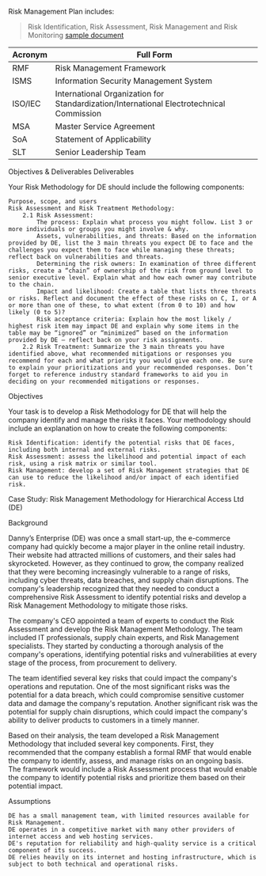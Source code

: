 Risk Management Plan includes:
> Risk Identification, Risk Assessment, Risk Management and Risk Monitoring
[sample document](https://learningimages.lighthouselabs.ca/Cyber+BC/Cyber+BC+C5/Cyber+BC+C5.2/Sample+Risk+Management+Plan.pdf)



| Acronym     | Full Form                                            |
|-------------|------------------------------------------------------|
| RMF         | Risk Management Framework                            |
| ISMS        | Information Security Management System               |
| ISO/IEC     | International Organization for Standardization/International Electrotechnical Commission |
| MSA         | Master Service Agreement                             |
| SoA         | Statement of Applicability                           |
| SLT         | Senior Leadership Team                               |


Objectives & Deliverables
Deliverables

Your Risk Methodology for DE should include the following components:

    Purpose, scope, and users
    Risk Assessment and Risk Treatment Methodology:
        2.1 Risk Assessment:
            The process: Explain what process you might follow. List 3 or more individuals or groups you might involve & why.
            Assets, vulnerabilities, and threats: Based on the information provided by DE, list the 3 main threats you expect DE to face and the challenges you expect them to face while managing these threats; reflect back on vulnerabilities and threats.
            Determining the risk owners: In examination of three different risks, create a “chain” of ownership of the risk from ground level to senior executive level. Explain what and how each owner may contribute to the chain.
            Impact and likelihood: Create a table that lists three threats or risks. Reflect and document the effect of these risks on C, I, or A or more than one of these, to what extent (from 0 to 10) and how likely (0 to 5)?
            Risk acceptance criteria: Explain how the most likely / highest risk item may impact DE and explain why some items in the table may be “ignored” or “minimized” based on the information provided by DE – reflect back on your risk assignments.
        2.2 Risk Treatment: Summarize the 3 main threats you have identified above, what recommended mitigations or responses you recommend for each and what priority you would give each one. Be sure to explain your prioritizations and your recommended responses. Don’t forget to reference industry standard frameworks to aid you in deciding on your recommended mitigations or responses.



Objectives

Your task is to develop a Risk Methodology for DE that will help the company identify and manage the risks it faces. Your methodology should include an explanation on how to create the following components:

    Risk Identification: identify the potential risks that DE faces, including both internal and external risks.
    Risk Assessment: assess the likelihood and potential impact of each risk, using a risk matrix or similar tool.
    Risk Management: develop a set of Risk Management strategies that DE can use to reduce the likelihood and/or impact of each identified risk.



Case Study: Risk Management Methodology for Hierarchical Access Ltd (DE)

Background

Danny’s Enterprise (DE) was once a small start-up, the e-commerce company had quickly become a major player in the online retail industry. Their website had attracted millions of customers, and their sales had skyrocketed. However, as they continued to grow, the company realized that they were becoming increasingly vulnerable to a range of risks, including cyber threats, data breaches, and supply chain disruptions. The company's leadership recognized that they needed to conduct a comprehensive Risk Assessment to identify potential risks and develop a Risk Management Methodology to mitigate those risks.

The company's CEO appointed a team of experts to conduct the Risk Assessment and develop the Risk Management Methodology. The team included IT professionals, supply chain experts, and Risk Management specialists. They started by conducting a thorough analysis of the company's operations, identifying potential risks and vulnerabilities at every stage of the process, from procurement to delivery.

The team identified several key risks that could impact the company's operations and reputation. One of the most significant risks was the potential for a data breach, which could compromise sensitive customer data and damage the company's reputation. Another significant risk was the potential for supply chain disruptions, which could impact the company's ability to deliver products to customers in a timely manner.

Based on their analysis, the team developed a Risk Management Methodology that included several key components. First, they recommended that the company establish a formal RMF that would enable the company to identify, assess, and manage risks on an ongoing basis. The framework would include a Risk Assessment process that would enable the company to identify potential risks and prioritize them based on their potential impact.

Assumptions

    DE has a small management team, with limited resources available for Risk Management.
    DE operates in a competitive market with many other providers of internet access and web hosting services.
    DE's reputation for reliability and high-quality service is a critical component of its success.
    DE relies heavily on its internet and hosting infrastructure, which is subject to both technical and operational risks.
